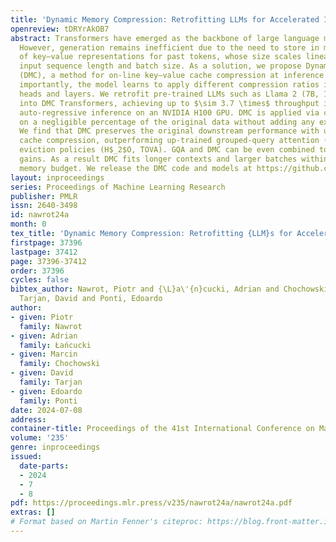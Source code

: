 ```yaml
---
title: 'Dynamic Memory Compression: Retrofitting LLMs for Accelerated Inference'
openreview: tDRYrAkOB7
abstract: Transformers have emerged as the backbone of large language models (LLMs).
  However, generation remains inefficient due to the need to store in memory a cache
  of key–value representations for past tokens, whose size scales linearly with the
  input sequence length and batch size. As a solution, we propose Dynamic Memory Compression
  (DMC), a method for on-line key–value cache compression at inference time. Most
  importantly, the model learns to apply different compression ratios in different
  heads and layers. We retrofit pre-trained LLMs such as Llama 2 (7B, 13B and 70B)
  into DMC Transformers, achieving up to $\sim 3.7 \times$ throughput increase during
  auto-regressive inference on an NVIDIA H100 GPU. DMC is applied via continued pre-training
  on a negligible percentage of the original data without adding any extra parameters.
  We find that DMC preserves the original downstream performance with up to 4$\times$
  cache compression, outperforming up-trained grouped-query attention (GQA) and key–value
  eviction policies (H$_2$O, TOVA). GQA and DMC can be even combined to obtain compounded
  gains. As a result DMC fits longer contexts and larger batches within any given
  memory budget. We release the DMC code and models at https://github.com/NVIDIA/Megatron-LM/tree/DMC.
layout: inproceedings
series: Proceedings of Machine Learning Research
publisher: PMLR
issn: 2640-3498
id: nawrot24a
month: 0
tex_title: 'Dynamic Memory Compression: Retrofitting {LLM}s for Accelerated Inference'
firstpage: 37396
lastpage: 37412
page: 37396-37412
order: 37396
cycles: false
bibtex_author: Nawrot, Piotr and {\L}a\'{n}cucki, Adrian and Chochowski, Marcin and
  Tarjan, David and Ponti, Edoardo
author:
- given: Piotr
  family: Nawrot
- given: Adrian
  family: Łańcucki
- given: Marcin
  family: Chochowski
- given: David
  family: Tarjan
- given: Edoardo
  family: Ponti
date: 2024-07-08
address:
container-title: Proceedings of the 41st International Conference on Machine Learning
volume: '235'
genre: inproceedings
issued:
  date-parts:
  - 2024
  - 7
  - 8
pdf: https://proceedings.mlr.press/v235/nawrot24a/nawrot24a.pdf
extras: []
# Format based on Martin Fenner's citeproc: https://blog.front-matter.io/posts/citeproc-yaml-for-bibliographies/
---
```

